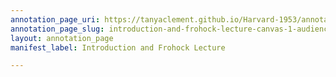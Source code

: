 ```yaml
---
annotation_page_uri: https://tanyaclement.github.io/Harvard-1953/annotations/introduction-and-frohock-lecture-canvas-1-audience.json
annotation_page_slug: introduction-and-frohock-lecture-canvas-1-audience
layout: annotation_page
manifest_label: Introduction and Frohock Lecture

---
```

